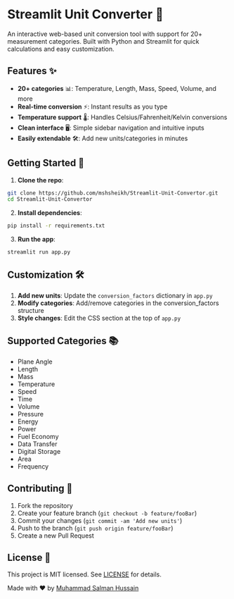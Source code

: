 # Streamlit Unit Converter 📏

An interactive web-based unit conversion tool with support for 20+ measurement categories. Built with Python and Streamlit for quick calculations and easy customization.

## Features ✨
- **20+ categories** 📊: Temperature, Length, Mass, Speed, Volume, and more
- **Real-time conversion** ⚡: Instant results as you type
- **Temperature support** 🌡️: Handles Celsius/Fahrenheit/Kelvin conversions
- **Clean interface** 🖥️: Simple sidebar navigation and intuitive inputs
- **Easily extendable** 🛠️: Add new units/categories in minutes

## Getting Started 🚀
1. **Clone the repo**:
```bash
git clone https://github.com/mshsheikh/Streamlit-Unit-Convertor.git
cd Streamlit-Unit-Convertor
```

2. **Install dependencies**:
```bash
pip install -r requirements.txt
```

3. **Run the app**:
```bash
streamlit run app.py
```

## Customization 🛠️
1. **Add new units**: Update the `conversion_factors` dictionary in `app.py`
2. **Modify categories**: Add/remove categories in the conversion_factors structure
3. **Style changes**: Edit the CSS section at the top of `app.py`

## Supported Categories 📚
- Plane Angle
- Length
- Mass
- Temperature
- Speed
- Time
- Volume
- Pressure
- Energy
- Power
- Fuel Economy
- Data Transfer
- Digital Storage
- Area
- Frequency

## Contributing 🤝
1. Fork the repository
2. Create your feature branch (`git checkout -b feature/fooBar`)
3. Commit your changes (`git commit -am 'Add new units'`)
4. Push to the branch (`git push origin feature/fooBar`)
5. Create a new Pull Request

## License 📄
This project is MIT licensed. See [LICENSE](LICENSE) for details.

Made with ❤️ by [Muhammad Salman Hussain](https://github.com/mshsheikh)
